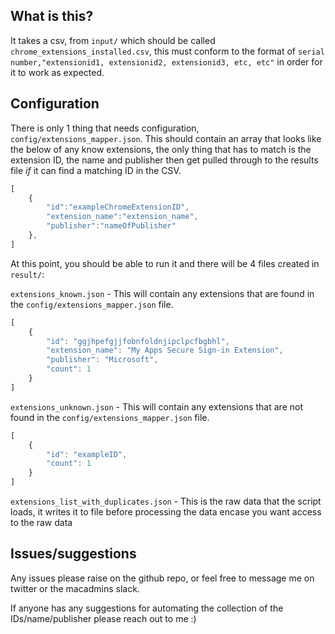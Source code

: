 ## What is this?

It takes a csv, from `input/` which should be called `chrome_extensions_installed.csv`, this must conform to the format of `serial number,"extensionid1, extensionid2, extensionid3, etc, etc"` in order for it to work as expected.

## Configuration

There is only 1 thing that needs configuration, `config/extensions_mapper.json`. This should contain an array that looks like the below of any know extensions, the only thing that has to match is the extension ID, the name and publisher then get pulled through to the results file _if_ it can find a matching ID in the CSV.
```javascript
[
    {
        "id":"exampleChromeExtensionID",
        "extension_name":"extension_name",
        "publisher":"nameOfPublisher"
    },
]
```


At this point, you should be able to run it and there will be 4 files created in `result/`:

`extensions_known.json` - This will contain any extensions that are found in the `config/extensions_mapper.json` file.
```javascript
[
    {
        "id": "ggjhpefgjjfobnfoldnjipclpcfbgbhl", 
        "extension_name": "My Apps Secure Sign-in Extension", 
        "publisher": "Microsoft", 
        "count": 1
    }
]
```
`extensions_unknown.json` - This will contain any extensions that are not found in the `config/extensions_mapper.json` file.
```javascript
[
    {
        "id": "exampleID", 
        "count": 1
    }
]
```
`extensions_list_with_duplicates.json` - This is the raw data that the script loads, it writes it to file before processing the data encase you want access to the raw data



## Issues/suggestions

Any issues please raise on the github repo, or feel free to message me on twitter or the macadmins slack.

If anyone has any suggestions for automating the collection of the IDs/name/publisher please reach out to me :)
